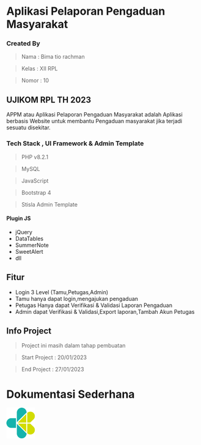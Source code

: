 # Aplikasi Pelaporan Pengaduan Masyarakat

  ### Created By
  > Nama : Bima tio rachman


  > Kelas : XII RPL


  > Nomor : 10



## UJIKOM RPL TH 2023

APPM atau Aplikasi Pelaporan Pengaduan Masyarakat adalah Aplikasi berbasis Website untuk membantu Pengaduan masyarakat jika terjadi sesuatu disekitar.

### Tech Stack , UI Framework & Admin Template

> PHP v8.2.1

> MySQL

> JavaScript

> Bootstrap 4

> Stisla Admin Template

#### Plugin JS

- jQuery
- DataTables
- SummerNote
- SweetAlert
- dll

## Fitur

- Login 3 Level (Tamu,Petugas,Admin)
- Tamu hanya dapat login,mengajukan pengaduan
- Petugas Hanya dapat Verifikasi & Validasi Laporan Pengaduan
- Admin dapat Verifikasi & Validasi,Export laporan,Tambah Akun Petugas

## Info Project

> Project ini masih dalam tahap pembuatan

> Start Project : 20/01/2023

> End Project : 27/01/2023

# Dokumentasi Sederhana
<img src="assets/img/logo.png" alt="" srcset="" width="75">
